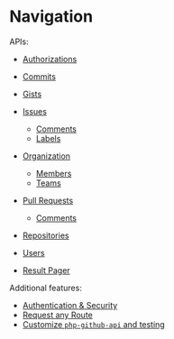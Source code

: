 Navigation
==========

APIs:
* [Authorizations](authorizations.md)
* [Commits](commits.md)
* [Gists](gists.md)
* [Issues](issues.md)
  * [Comments](issue/comments.md)
  * [Labels](issue/labels.md)
* [Organization](organization.md)
  * [Members](organization/members.md)
  * [Teams](organization/teams.md)
* [Pull Requests](pull_requests.md)
  * [Comments](pull_request/comments.md)
* [Repositories](repos.md)
* [Users](users.md)

* [Result Pager](result_pager.md)

Additional features:

* [Authentication & Security](security.md)
* [Request any Route](request_any_route.md)
* [Customize `php-github-api` and testing](customize.md)
